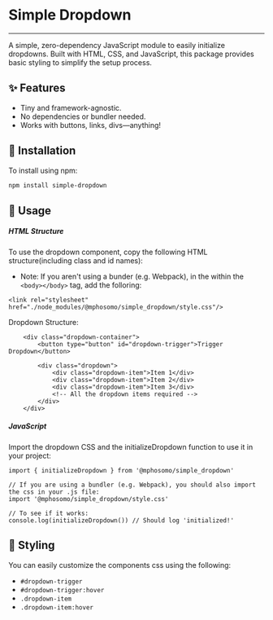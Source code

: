 # Simple Dropdown

---

A simple, zero-dependency JavaScript module to easily initialize dropdowns. Built with HTML, CSS, and JavaScript, this package provides basic styling to simplify the setup process.

## ✨ Features

- Tiny and framework-agnostic.
- No dependencies or bundler needed.
- Works with buttons, links, divs—anything!

## 🚀 Installation

To install using npm:

```bash
npm install simple-dropdown
```

## 🔧 Usage

##### HTML Structure

To use the dropdown component, copy the following HTML structure(including class and id names):

- Note: If you aren't using a bunder (e.g. Webpack), in the within the `<body></body>` tag, add the folloring:

```
<link rel="stylesheet" href="./node_modules/@mphosomo/simple_dropdown/style.css"/>
```

Dropdown Structure:

```
    <div class="dropdown-container">
        <button type="button" id="dropdown-trigger">Trigger Dropdown</button>

        <div class="dropdown">
            <div class="dropdown-item">Item 1</div>
            <div class="dropdown-item">Item 2</div>
            <div class="dropdown-item">Item 3</div>
            <!-- All the dropdown items required -->
        </div>
    </div>
```

##### JavaScript

Import the dropdown CSS and the initializeDropdown function to use it in your project:

```
import { initializeDropdown } from '@mphosomo/simple_dropdown'

// If you are using a bundler (e.g. Webpack), you should also import the css in your .js file:
import '@mphosomo/simple_dropdown/style.css'

// To see if it works:
console.log(initializeDropdown()) // Should log 'initialized!'
```

## 🎨 Styling

You can easily customize the components css using the following:

- `#dropdown-trigger`
- `#dropdown-trigger:hover`
- `.dropdown-item`
- `.dropdown-item:hover`
